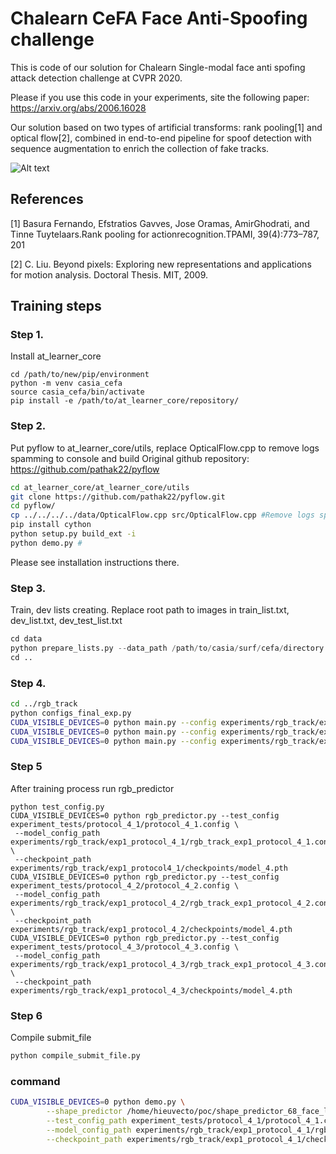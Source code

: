 # Chalearn CeFA Face Anti-Spoofing challenge
This is code of our solution for Chalearn Single-modal face anti spofing attack detection challenge at CVPR 2020.

Please if you use this code in your experiments, site the following paper:
https://arxiv.org/abs/2006.16028

Our solution based on two types of artificial transforms: rank pooling[1] and optical flow[2], combined in end-to-end pipeline for spoof detection with sequence augmentation to enrich the collection of fake tracks.

![Alt text](figures/pipeline.png?raw=true "Network Architecture")

## References
[1] Basura  Fernando,  Efstratios  Gavves,  Jose    Oramas,  AmirGhodrati,  and  Tinne  Tuytelaars.Rank  pooling  for  actionrecognition.TPAMI, 39(4):773–787, 201

[2] C. Liu. Beyond pixels: Exploring new representations and applications for motion analysis. Doctoral Thesis. MIT, 2009.

## Training steps
### Step 1. 
Install at_learner_core
```
cd /path/to/new/pip/environment
python -m venv casia_cefa
source casia_cefa/bin/activate
pip install -e /path/to/at_learner_core/repository/
```

### Step 2.
Put pyflow to at_learner_core/utils, replace OpticalFlow.cpp to remove logs spamming to console and build
Original github repository: https://github.com/pathak22/pyflow

```bash
cd at_learner_core/at_learner_core/utils
git clone https://github.com/pathak22/pyflow.git
cd pyflow/
cp ../../../../data/OpticalFlow.cpp src/OpticalFlow.cpp #Remove logs spamming to console
pip install cython
python setup.py build_ext -i
python demo.py # 
```

Please see installation instructions there.

### Step 3.
Train, dev lists creating.
Replace root path to images in train_list.txt, dev_list.txt, dev_test_list.txt
```python
cd data
python prepare_lists.py --data_path /path/to/casia/surf/cefa/directory
cd ..
```

### Step 4.
```bash
cd ../rgb_track
python configs_final_exp.py
CUDA_VISIBLE_DEVICES=0 python main.py --config experiments/rgb_track/exp1_protocol_4_1/rgb_track_exp1_protocol_4_1.config;
CUDA_VISIBLE_DEVICES=0 python main.py --config experiments/rgb_track/exp1_protocol_4_2/rgb_track_exp1_protocol_4_2.config;
CUDA_VISIBLE_DEVICES=0 python main.py --config experiments/rgb_track/exp1_protocol_4_3/rgb_track_exp1_protocol_4_3.config
```

### Step 5
After training process run rgb_predictor
```
python test_config.py
CUDA_VISIBLE_DEVICES=0 python rgb_predictor.py --test_config experiment_tests/protocol_4_1/protocol_4_1.config \
 --model_config_path experiments/rgb_track/exp1_protocol_4_1/rgb_track_exp1_protocol_4_1.config \
 --checkpoint_path experiments/rgb_track/exp1_protocol4_1/checkpoints/model_4.pth
CUDA_VISIBLE_DEVICES=0 python rgb_predictor.py --test_config experiment_tests/protocol_4_2/protocol_4_2.config \
 --model_config_path experiments/rgb_track/exp1_protocol_4_2/rgb_track_exp1_protocol_4_2.config \
 --checkpoint_path experiments/rgb_track/exp1_protocol_4_2/checkpoints/model_4.pth
CUDA_VISIBLE_DEVICES=0 python rgb_predictor.py --test_config experiment_tests/protocol_4_3/protocol_4_3.config \
 --model_config_path experiments/rgb_track/exp1_protocol_4_3/rgb_track_exp1_protocol_4_3.config \
 --checkpoint_path experiments/rgb_track/exp1_protocol_4_3/checkpoints/model_4.pth
```
### Step 6
Compile submit_file
```bash
python compile_submit_file.py
```



### command
```bash
CUDA_VISIBLE_DEVICES=0 python demo.py \
        --shape_predictor /home/hieuvecto/poc/shape_predictor_68_face_landmarks.dat  \
        --test_config_path experiment_tests/protocol_4_1/protocol_4_1.config  \
        --model_config_path experiments/rgb_track/exp1_protocol_4_1/rgb_track_exp1_protocol_4_1.config  \
        --checkpoint_path experiments/rgb_track/exp1_protocol_4_1/checkpoints/model_4.pth

```
